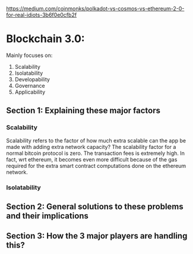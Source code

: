 https://medium.com/coinmonks/polkadot-vs-cosmos-vs-ethereum-2-0-for-real-idiots-3b6f0e0cfb2f

# Blockchain 3.0:
Mainly focuses on:
1. Scalability
2. Isolatability
3. Developability
4. Governance
5. Applicability

## Section 1: Explaining these major factors
### Scalability

Scalability refers to the factor of how much extra scalable can the app be made with adding extra network capacity?
The scalability factor for a normal bitcoin protocol is zero. The transaction fees is extremely high.
In fact, wrt ethereum, it becomes even more difficult because of the gas required for the extra smart contract computations done on the ethereum network.

### Isolatability




## Section 2: General solutions to these problems and their implications

## Section 3: How the 3 major players are handling this?